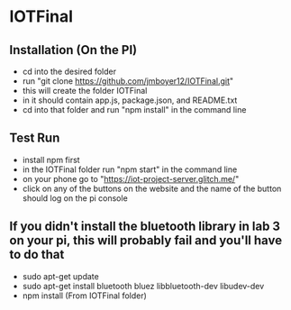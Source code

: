 # IOTFinal
## Installation (On the PI)
* cd into the desired folder
* run "git clone https://github.com/jmboyer12/IOTFinal.git"
* this will create the folder IOTFinal
* in it should contain app.js, package.json, and README.txt
* cd into that folder and run "npm install" in the command line

## Test Run
* install npm first
* in the IOTFinal folder run "npm start" in the command line
* on your phone go to "https://iot-project-server.glitch.me/"
* click on any of the buttons on the website and the name of the button should log on the pi console

## If you didn't install the bluetooth library in lab 3 on your pi, this will probably fail and you'll have to do that
* sudo apt-get update
* sudo apt-get install bluetooth bluez libbluetooth-dev libudev-dev
* npm install (From IOTFinal folder)
